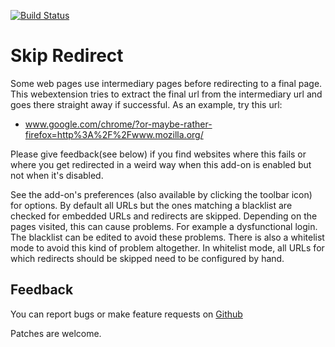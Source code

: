[![Build Status](https://travis-ci.org/sblask/webextension-skip-redirect.svg?branch=master)](https://travis-ci.org/sblask/webextension-skip-redirect)

Skip Redirect
=====================
Some web pages use intermediary pages before redirecting to a final page. This
webextension tries to extract the final url from the intermediary url and goes
there straight away if successful. As an example, try this url:

 - www.google.com/chrome/?or-maybe-rather-firefox=http%3A%2F%2Fwww.mozilla.org/

Please give feedback(see below) if you find websites where this fails or where
you get redirected in a weird way when this add-on is enabled but not when it's
disabled.

See the add-on's preferences (also available by clicking the toolbar icon) for
options. By default all URLs but the ones matching a blacklist are checked for
embedded URLs and redirects are skipped. Depending on the pages visited, this
can cause problems. For example a dysfunctional login. The blacklist can be
edited to avoid these problems. There is also a whitelist mode to avoid this
kind of problem altogether. In whitelist mode, all URLs for which redirects
should be skipped need to be configured by hand.

Feedback
--------

You can report bugs or make feature requests on
[Github](https://github.com/sblask/webextension-skip-redirect)

Patches are welcome.
